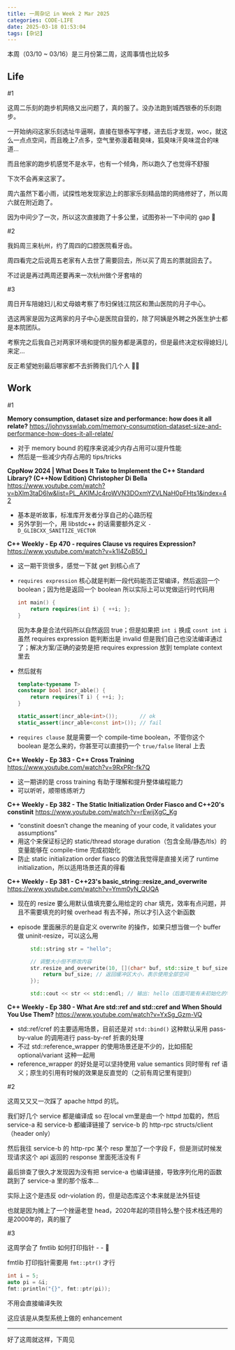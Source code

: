 ```yaml
---
title: 一周杂记 in Week 2 Mar 2025
categories: CODE-LIFE
date: 2025-03-18 01:53:04
tags: [杂记]
---
```

本周（03/10 ~ 03/16）是三月份第二周，这周事情也比较多

## Life

\#1

这周二乐刻的跑步机网络又出问题了，真的服了。没办法跑到城西银泰的乐刻跑步。

一开始纳闷这家乐刻选址牛逼啊，直接在银泰写字楼，进去后才发现，woc，就这么一点点空间，而且晚上7点多，空气里弥漫着鞋臭味，狐臭味汗臭味混合的味道...

而且他家的跑步机感觉不是水平，也有一个倾角，所以跑久了也觉得不舒服

下次不会再来这家了。

周六虽然下着小雨，试探性地发现家边上的那家乐刻精品馆的网络修好了，所以周六就在附近跑了。

因为中间少了一次，所以这次直接跑了十多公里，试图弥补一下中间的 gap 🤡

\#2

我妈周三来杭州，约了周四的口腔医院看牙齿。

周四看完之后说周五老家有人去世了需要回去，所以买了周五的票就回去了。

不过说是再过两周还要再来一次杭州做个牙套啥的

\#3

周日开车陪媳妇儿和丈母娘考察了市妇保钱江院区和萧山医院的月子中心。

选这两家是因为这两家的月子中心是医院自营的，除了阿姨是外聘之外医生护士都是本院团队。

考察完之后我自己对两家环境和提供的服务都是满意的，但是最终决定权得媳妇儿来定...

反正希望她别最后哪家都不去折腾我们几个人 🤷‍♂️


## Work

\#1

**Memory consumption, dataset size and performance: how does it all relate?** https://johnysswlab.com/memory-consumption-dataset-size-and-performance-how-does-it-all-relate/

- 对于 memory bound 的程序来说减少内存占用可以提升性能
- 然后是一些减少内存占用的 tips/tricks

**CppNow 2024 | What Does It Take to Implement the C++ Standard Library? (C++Now Edition) Christopher Di Bella** https://www.youtube.com/watch?v=bXlm3taD6lw&list=PL_AKIMJc4roWVN3DOxmYZVLNaH0pFHts1&index=42

- 基本是听故事，标准库开发者分享自己的心路历程
- 另外学到一个，用 libstdc++ 的话需要额外定义 `-D_GLIBCXX_SANITIZE_VECTOR`

**C++ Weekly - Ep 470 - requires Clause vs requires Expression?** https://www.youtube.com/watch?v=k1I4ZoB50_I

- 这一期干货很多，感觉一下就 get 到核心点了
- `requires expression` 核心就是判断一段代码能否正常编译，然后返回一个 boolean；因为他是返回一个 boolean 所以实际上可以党做运行时代码用

    ```cpp
    int main() {
        return requires(int i) { ++i; };
    }
    ```

    因为本身是合法代码所以自然返回 true；但是如果把 `int i` 换成 `cosnt int i` 虽然 requires expression 能判断出是 invalid 但是我们自己也没法编译通过了；解决方案/正确的姿势是把 requires expression 放到 template context 里去

- 然后就有

    ```cpp
    template<typename T>
    constexpr bool incr_able() {
        return requires(T i) { ++i; };
    }

    static_assert(incr_able<int>());       // ok
    static_assert(incr_able<const int>()); // fail
    ```

- `requires clause` 就是需要一个 compile-time boolean，不管你这个 boolean 是怎么来的，你甚至可以直接扔一个 `true/false` literal 上去

**C++ Weekly - Ep 383 - C++ Cross Training** https://www.youtube.com/watch?v=9RxPRr-fk7Q

- 这一期讲的是 cross training 有助于理解和提升整体编程能力
- 可以听听，顺带练练听力

**C++ Weekly - Ep 382 - The Static Initialization Order Fiasco and C++20's constinit** https://www.youtube.com/watch?v=rEwijXgC_Kg

- “constinit doesn’t change the meaning of your code, it validates your assumptions”
- 用这个来保证标记的 static/thread storage duration（包含全局/静态/tls）的变量能够在 compile-time 完成初始化
- 防止 static initialization order fiasco 的做法我觉得是直接关闭了 runtime initialization，所以适用场景还真的得看

**C++ Weekly - Ep 381 - C++23's basic_string::resize_and_overwrite** https://www.youtube.com/watch?v=Ymm0yN_QUQA

- 现在的 resize 要么用默认值填充要么用给定的 char 填充，效率有点问题，并且不需要填充的时候 overhead 有去不掉，所以才引入这个新函数
- episode 里面展示的是自定义 overwrite 的操作，如果只想当做一个 buffer 做 uninit-resize，可以这么用

    ```cpp
        std::string str = "hello";

        // 调整大小但不修改内容
        str.resize_and_overwrite(10, [](char* buf, std::size_t buf_size) {
            return buf_size; // 返回缓冲区大小，表示使用全部空间
        });

        std::cout << str << std::endl; // 输出: hello（后面可能有未初始化的字符）
    ```


**C++ Weekly - Ep 380 - What Are std::ref and std::cref and When Should You Use Them?** https://www.youtube.com/watch?v=YxSg_Gzm-VQ

- std::ref/cref 的主要适用场景，目前还是对 `std::bind()` 这种默认采用 pass-by-value 的调用进行 pass-by-ref 折衷的处理
- 不过 std::reference_wrapper 的使用场景还是不少的，比如搭配 optional/variant 这种一起用
- reference_wrapper 的好处是可以坚持使用 value semantics 同时带有 ref 语义；原生的引用有时候的效果是反直觉的（之前有周记里有提到）

\#2

这周又又又一次踩了 apache httpd 的坑。

我们好几个 service 都是编译成 so 在local vm里是由一个 httpd 加载的，然后 service-a 和 service-b 都编译链接了 service-b 的 http-rpc structs/client（header only）

然后我往 service-b 的 http-rpc 某个 resp 里加了一个字段 F，但是测试时候发现请求这个 api 返回的 response 里面死活没有 F

最后排查了很久才发现因为没有把 service-a 也编译链接，导致序列化用的函数跳到了 service-a 里的那个版本...

实际上这个是违反 odr-violation 的，但是动态库这个本来就是法外狂徒

也就是因为摊上了一个挫逼老登 head，2020年起的项目特么整个技术栈还用的是2000年的，真的服了

\#3

这周学会了 fmtlib 如何打印指针 - - 🤣

fmtlib 打印指针需要用 `fmt::ptr()` 才行

```cpp
int i = 5;
auto pi = &i;
fmt::println("{}", fmt::ptr(pi));
```

不用会直接编译失败

这应该是从类型系统上做的 enhancement

---

好了这周就这样，下周见
